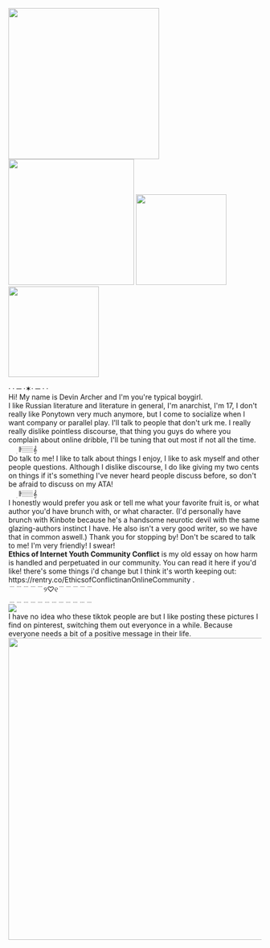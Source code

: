<p display: inline-block;> <img src="https://newcriterion.com/wp-content/uploads/2024/07/Vladimir-Nabokov-0-43-1181-967-1618560805-1024x838.jpeg" width="300" height=auto> <img src="https://aaregistry.org/wp-content/uploads/2009/09/alexander-pushkin.jpg" width="250" height=auto>  <img src="https://upload.wikimedia.org/wikipedia/commons/5/5d/Mikhail_Kuzmin_circa_1911.jpg" width="180" height=auto> <img src="https://upload.wikimedia.org/wikipedia/commons/7/7a/Mikhail_Petrovich_Artsybashev_2.jpg" width="180" height=auto> </p> 
· · ─ ·✶· ─ · ·
<br>
Hi! My name is Devin Archer and I'm you're typical boygirl. <br> I like Russian literature and literature in general, I'm anarchist, I'm 17, I don't really like Ponytown very much anymore, but I come to socialize when I want company or parallel play. I'll talk to people that don't urk me. I really really dislike pointless discourse, that thing you guys do where you complain about online dribble, I'll be tuning that out most if not all the time. <br>
ㅤ ׅ 𝄂𝄚𝅦𝄚𝄞𝅄ㅤ <br>
Do talk to me! I like to talk about things I enjoy, I like to ask myself and other people questions. Although I dislike discourse, I do like giving my two cents on things if it's something I've never heard people discuss before, so don't be afraid to discuss on my ATA! <br>
ㅤ ׅ 𝄂𝄚𝅦𝄚𝄞𝅄ㅤ <br>
I honestly would prefer you ask or tell me what your favorite fruit is, or what author you'd have brunch with, or what character. (I'd personally have brunch with Kinbote because he's a handsome neurotic devil with the same glazing-authors instinct I have. He also isn't a very good writer, so we have that in common aswell.) Thank you for stopping by! Don't be scared to talk to me! I'm very friendly! I swear!
<br> 
 <b>Ethics of Internet Youth Community Conflict</b> is my old essay on how harm is handled and perpetuated in our community. You can read it here if you'd like! there's some things i'd change but I think it's worth keeping out: https://rentry.co/EthicsofConflictinanOnlineCommunity . <br>
﹉﹉﹉﹉﹉୨♡୧﹉﹉﹉﹉﹉ <br>
         ﹍﹍﹍﹍﹍﹍﹍﹍﹍﹍﹍﹍
 <br>
<img src="https://i.pinimg.com/564x/5f/00/13/5f001317a0a3a4e9b8ea63ec9eb8b521.jpg"> <br>
I have no idea who these tiktok people are but I like posting these pictures I find on pinterest, switching them out everyonce in a while. Because everyone needs a bit of a positive message in their life.<br>
<img src="https://i.pinimg.com/474x/4e/ba/cd/4ebacd4e9988cd260d51353f9718ea9f.jpg" height="600">

